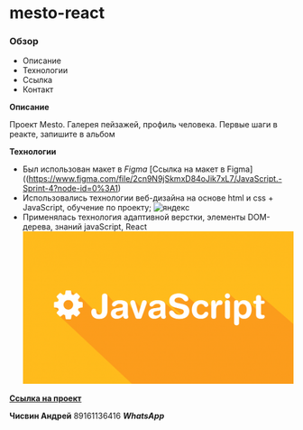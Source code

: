 # mesto-react

### Обзор
* Описание
* Технологии
* Ссылка
* Контакт

**Описание**

Проект Mesto.
Галерея пейзажей, профиль человека.
Первые шаги в реакте, запишите в альбом

**Технологии**

* Был использован макет в _Figma_
[Ссылка на макет в Figma]((https://www.figma.com/file/2cn9N9jSkmxD84oJik7xL7/JavaScript.-Sprint-4?node-id=0%3A1)
* Использовались технологии веб-дизайна на основе html и css + JavaScript, обучение по проекту;
![яндекс](https://github.com/ChisvinAndrew1/how-to-learn/blob/573f6bef7fb92abcaacb99dfb18825e118c8be34/images/logo_place_header.svg)
* Применялась технология адаптивной верстки, элементы DOM-дерева, знаний javaScript, React
![java](mesto-react/src/images/javscript.png)


[**Ссылка на проект**](https://chisvinandrew1.github.io/mesto-react/mesto-react/public/index.html)

**Чисвин Андрей** 89161136416 **_WhatsApp_**

